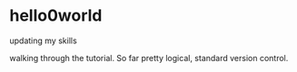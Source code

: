 # hello0world
updating my skills

walking through the tutorial. So far pretty logical, standard version control.
